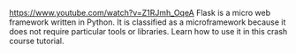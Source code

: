 https://www.youtube.com/watch?v=Z1RJmh_OqeA
Flask is a micro web framework written in Python. It is classified as a microframework because it does not require particular tools or libraries. Learn how to use it in this crash course tutorial.
